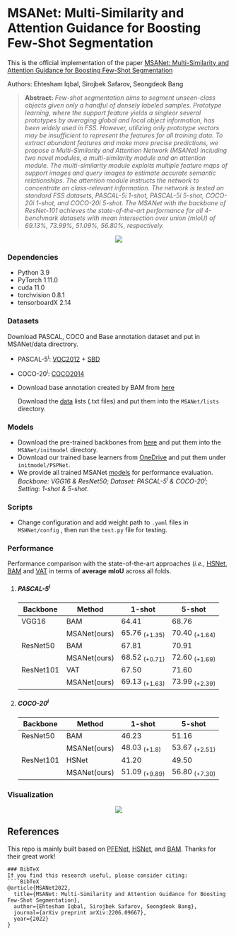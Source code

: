 
# MSANet: Multi-Similarity and Attention Guidance for Boosting Few-Shot Segmentation
This is the official implementation of the paper [MSANet: Multi-Similarity and Attention Guidance for Boosting Few-Shot Segmentation](https://arxiv.org/abs/2206.09667)


Authors: Ehtesham Iqbal, Sirojbek Safarov, Seongdeok Bang

> **Abstract:** *Few-shot segmentation aims to segment unseen-class objects given only a handful of densely labeled samples. Prototype learning, where the support feature yields a singleor several prototypes by averaging global and local object information, has been widely used in FSS. However, utilizing only prototype vectors may be insufficient to represent the features for all training data. To extract abundant features and make more precise predictions, we propose a Multi-Similarity and Attention Network (MSANet) including two novel modules, a multi-similarity module and an attention module. The multi-similarity module exploits multiple feature maps of support images and query images to estimate accurate semantic relationships. The attention module instructs the network to concentrate on class-relevant information. The network is tested on standard FSS datasets, PASCAL-5i 1-shot, PASCAL-5i 5-shot, COCO-20i 1-shot, and COCO-20i 5-shot. The MSANet with the backbone of ResNet-101 achieves the state-of-the-art performance for all 4-benchmark datasets with mean intersection over union (mIoU) of 69.13%, 73.99%, 51.09%, 56.80%, respectively.*

<p align="middle">
  <img src="figure/Main.png">
</p>

### Dependencies

- Python 3.9
- PyTorch 1.11.0
- cuda 11.0
- torchvision 0.8.1
- tensorboardX 2.14

### Datasets
Download PASCAL, COCO and Base annotation dataset and put in MSANet/data directrory.
- PASCAL-5<sup>i</sup>:  [VOC2012](http://host.robots.ox.ac.uk/pascal/VOC/voc2012/) + [SBD](http://home.bharathh.info/pubs/codes/SBD/download.html)

- COCO-20<sup>i</sup>:  [COCO2014](https://cocodataset.org/#download)
- Download base annotation created by BAM from [here](https://github.com/chunbolang/BAM) 

   Download the [data](https://aivkr-my.sharepoint.com/:f:/g/personal/safarov_sirojbek_aiv_ai/EsTvSTPyp_NCq-RIifEAnSMBy8BfNX2iVlfZZ0nSnwi3RQ?e=d3OWUj) lists (.txt files) and put them into the `MSANet/lists` directory.

### Models

- Download the pre-trained backbones from [here](https://aivkr-my.sharepoint.com/:f:/g/personal/safarov_sirojbek_aiv_ai/EnGqMXVD5N5HrNgAKDpx0kUB0xo720V5L0VWRwHvVOKukw?e=90JVzl) and put them into the `MSANet/initmodel` directory. 
- Download our trained base learners from [OneDrive](https://aivkr-my.sharepoint.com/:f:/g/personal/safarov_sirojbek_aiv_ai/EsAKfmsEqp5DmJ4gaiUtRqUB9b256ObgzfVZ-U-R50IlFw?e=z5HIM6) and put them under `initmodel/PSPNet`. 
- We provide all trained MSANet [models](https://aivkr-my.sharepoint.com/:f:/g/personal/safarov_sirojbek_aiv_ai/EjDn3jyTVWFHso3uX8_AgSgBj1y_nB3hQ0wP8RS9aE6Cdw?e=DbT3eH) for performance evaluation. _Backbone: VGG16 & ResNet50; Dataset: PASCAL-5<sup>i</sup> & COCO-20<sup>i</sup>; Setting: 1-shot & 5-shot_.

### Scripts

- Change configuration and add weight path to `.yaml` files in `MSHNet/config` , then run the `test.py` file for testing.

### Performance

Performance comparison with the state-of-the-art approaches (*i.e.*, [HSNet](https://github.com/juhongm999/hsnet), [BAM](https://github.com/chunbolang/BAM) and [VAT](https://github.com/Seokju-Cho/Volumetric-Aggregation-Transformer) in terms of **average** **mIoU** across all folds. 

1. ##### PASCAL-5<sup>i</sup>

   | Backbone  | Method      | 1-shot                   | 5-shot                   |
   | --------  | ----------- | ------------------------ | ------------------------ |
   | VGG16     | BAM         | 64.41                    | 68.76                    |
   |           | MSANet(ours)| 65.76 <sub>(+1.35)</sub> | 70.40 <sub>(+1.64)</sub> |
   | ResNet50  | BAM         | 67.81                    | 70.91                    |
   |           | MSANet(ours)| 68.52 <sub>(+0.71)</sub> | 72.60 <sub>(+1.69)</sub> |
   | ResNet101 | VAT         | 67.50                    | 71.60                    |
   |           | MSANet(ours)| 69.13 <sub>(+1.63)</sub> | 73.99 <sub>(+2.39)</sub> |

2. ##### COCO-20<sup>i</sup>

   | Backbone | Method      | 1-shot                   | 5-shot                   |
   | -------- | ----------- | ------------------------ | ------------------------ |
   | ResNet50 | BAM         | 46.23                    | 51.16                    |
   |          | MSANet(ours)| 48.03 <sub>(+1.8)</sub>  | 53.67 <sub>(+2.51)</sub> |
   | ResNet101| HSNet       | 41.20                    | 49.50                    |
   |          | MSANet(ours)| 51.09 <sub>(+9.89)</sub> | 56.80 <sub>(+7.30)</sub> |
   
 ### Visualization

<p align="middle">
    <img src="figure/visual.png">
</p>



## References

This repo is mainly built based on [PFENet](https://github.com/dvlab-research/PFENet), [HSNet](https://github.com/juhongm999/hsnet), and [BAM](https://github.com/chunbolang/BAM). Thanks for their great work!

````
### BibTeX
If you find this research useful, please consider citing:
````BibTeX
@article{MSANet2022,
  title={MSANet: Multi-Similarity and Attention Guidance for Boosting Few-Shot Segmentation},
  author={Ehtesham Iqbal, Sirojbek Safarov, Seongdeok Bang},
  journal={arXiv preprint arXiv:2206.09667},
  year={2022}
}
